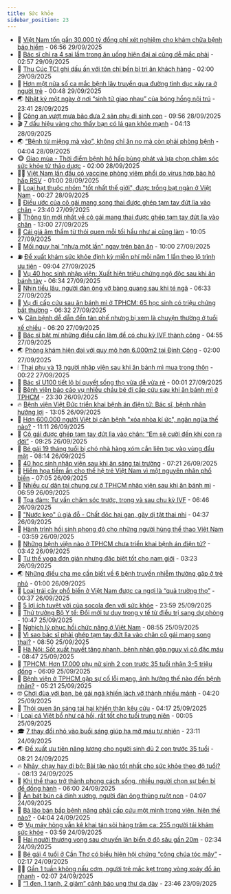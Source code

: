 ```yaml
---
title: Sức khỏe
sidebar_position: 23
---
```


<!-- dantri-suc-khoe:START -->
- 🤔 [Việt Nam tốn gần 30.000 tỷ đồng phí xét nghiệm cho khám chữa bệnh bảo hiểm](https://dantri.com.vn/suc-khoe/viet-nam-ton-gan-30000-ty-dong-phi-xet-nghiem-cho-kham-chua-benh-bao-hiem-20250929134410821.htm) - 06:56 29/09/2025
- 🚦 [Bác sĩ chỉ ra 4 sai lầm trong ăn uống hiện đại ai cũng dễ mắc phải](https://dantri.com.vn/suc-khoe/bac-si-chi-ra-4-sai-lam-trong-an-uong-hien-dai-ai-cung-de-mac-phai-20250929095450784.htm) - 02:57 29/09/2025
- 🤖 [Thu Cúc TCI ghi dấu ấn với tôn chỉ bền bỉ tri ân khách hàng](https://dantri.com.vn/suc-khoe/thu-cuc-tci-ghi-dau-an-voi-ton-chi-ben-bi-tri-an-khach-hang-20250929000448421.htm) - 02:00 29/09/2025
- 🐻 [Hơn một nửa số ca mắc bệnh lây truyền qua đường tình dục xảy ra ở người trẻ](https://dantri.com.vn/suc-khoe/hon-mot-nua-so-ca-mac-benh-lay-truyen-qua-duong-tinh-duc-xay-ra-o-nguoi-tre-20250928144342623.htm) - 00:48 29/09/2025
- 🌏 [Nhật ký một ngày ở nơi “sinh tử giao nhau” của bóng hồng nội trú](https://dantri.com.vn/suc-khoe/nhat-ky-mot-ngay-o-noi-sinh-tu-giao-nhau-cua-bong-hong-noi-tru-20250924130420793.htm) - 23:41 28/09/2025
- 👺 [Công an vượt mưa bão đưa 2 sản phụ đi sinh con](https://dantri.com.vn/suc-khoe/cong-an-vuot-mua-bao-dua-2-san-phu-di-sinh-con-20250928145052882.htm) - 09:56 28/09/2025
- 🎬 [7 dấu hiệu vàng cho thấy bạn có lá gan khỏe mạnh](https://dantri.com.vn/suc-khoe/7-dau-hieu-vang-cho-thay-ban-co-la-gan-khoe-manh-20250927125817539.htm) - 04:13 28/09/2025
- 🌏 [“Bệnh từ miệng mà vào”, không chỉ ăn no mà còn phải phòng bệnh](https://dantri.com.vn/suc-khoe/benh-tu-mieng-ma-vao-khong-chi-an-no-ma-con-phai-phong-benh-20250928110757270.htm) - 04:04 28/09/2025
- 🐵 [Giao mùa - Thời điểm bệnh hô hấp bùng phát và lựa chọn chăm sóc sức khỏe từ thảo dược](https://dantri.com.vn/suc-khoe/giao-mua-thoi-diem-benh-ho-hap-bung-phat-va-lua-chon-cham-soc-suc-khoe-tu-thao-duoc-20250927120252213.htm) - 02:00 28/09/2025
- 👨‍🏫 [Việt Nam lần đầu có vaccine phòng viêm phổi do virus hợp bào hô hấp RSV](https://dantri.com.vn/suc-khoe/viet-nam-lan-dau-co-vaccine-phong-viem-phoi-do-virus-hop-bao-ho-hap-rsv-20250927133023043.htm) - 01:00 28/09/2025
- 🤗 [Loại hạt thuộc nhóm &quot;tốt nhất thế giới&quot;, được trồng bạt ngàn ở Việt Nam](https://dantri.com.vn/suc-khoe/loai-hat-thuoc-nhom-tot-nhat-the-gioi-duoc-trong-bat-ngan-o-viet-nam-20250927075507290.htm) - 00:27 28/09/2025
- 🫶 [Điều ước của cô gái mang song thai được ghép tạm tay đứt lìa vào chân](https://dantri.com.vn/suc-khoe/dieu-uoc-cua-co-gai-mang-song-thai-duoc-ghep-tam-tay-dut-lia-vao-chan-20250928003942576.htm) - 23:40 27/09/2025
- 🙉 [Thông tin mới nhất về cô gái mang thai được ghép tạm tay đứt lìa vào chân](https://dantri.com.vn/suc-khoe/thong-tin-moi-nhat-ve-co-gai-mang-thai-duoc-ghep-tam-tay-dut-lia-vao-chan-20250927193525584.htm) - 13:00 27/09/2025
- 🦅 [Cái giá âm thầm từ thói quen mỗi tối hầu như ai cũng làm](https://dantri.com.vn/suc-khoe/cai-gia-am-tham-tu-thoi-quen-moi-toi-hau-nhu-ai-cung-lam-20250924114705690.htm) - 10:05 27/09/2025
- 🐘 [Mối nguy hại &quot;nhựa một lần&quot; ngay trên bàn ăn](https://dantri.com.vn/suc-khoe/moi-nguy-hai-nhua-mot-lan-ngay-tren-ban-an-20250718094920557.htm) - 10:00 27/09/2025
- ⛽️ [Đề xuất khám sức khỏe định kỳ miễn phí mỗi năm 1 lần theo lộ trình ưu tiên](https://dantri.com.vn/suc-khoe/de-xuat-kham-suc-khoe-dinh-ky-mien-phi-moi-nam-1-lan-theo-lo-trinh-uu-tien-20250927154839641.htm) - 09:04 27/09/2025
- 🤡 [Vụ 40 học sinh nhập viện: Xuất hiện triệu chứng ngộ độc sau khi ăn bánh tày](https://dantri.com.vn/suc-khoe/vu-40-hoc-sinh-nhap-vien-xuat-hien-trieu-chung-ngo-doc-sau-khi-an-banh-tay-20250927104910480.htm) - 06:34 27/09/2025
- 💼 [Nhịn tiểu lâu, người đàn ông vỡ bàng quang sau khi té ngã](https://dantri.com.vn/suc-khoe/nhin-tieu-lau-nguoi-dan-ong-vo-bang-quang-sau-khi-te-nga-20250927132218797.htm) - 06:33 27/09/2025
- 🤔 [Vụ đi cấp cứu sau ăn bánh mì ở TPHCM: 65 học sinh có triệu chứng bất thường](https://dantri.com.vn/suc-khoe/vu-di-cap-cuu-sau-an-banh-mi-o-tphcm-65-hoc-sinh-co-trieu-chung-bat-thuong-20250927124412780.htm) - 06:32 27/09/2025
- 🪜 [Căn bệnh dễ dẫn đến tàn phế nhưng bị xem là chuyện thường ở tuổi xế chiều](https://dantri.com.vn/suc-khoe/can-benh-de-dan-den-tan-phe-nhung-bi-xem-la-chuyen-thuong-o-tuoi-xe-chieu-20250927115523607.htm) - 06:20 27/09/2025
- 📝 [Bác sĩ bật mí những điều cần làm để có chu kỳ IVF thành công](https://dantri.com.vn/suc-khoe/bac-si-bat-mi-nhung-dieu-can-lam-de-co-chu-ky-ivf-thanh-cong-20250927110522511.htm) - 04:55 27/09/2025
- 🌏 [Phòng khám hiện đại với quy mô hơn 6.000m2 tại Định Công](https://dantri.com.vn/suc-khoe/phong-kham-hien-dai-voi-quy-mo-hon-6000m2-tai-dinh-cong-20250926210429787.htm) - 02:00 27/09/2025
- 🕯 [Thai phụ và 13 người nhập viện sau khi ăn bánh mì mua trong thôn](https://dantri.com.vn/suc-khoe/thai-phu-va-13-nguoi-nhap-vien-sau-khi-an-banh-mi-mua-trong-thon-20250926185016754.htm) - 00:22 27/09/2025
- 🦍 [Bác sĩ U100 tiết lộ bí quyết sống thọ vừa dễ vừa rẻ](https://dantri.com.vn/suc-khoe/bac-si-u100-tiet-lo-bi-quyet-song-tho-vua-de-vua-re-20250926101631098.htm) - 00:01 27/09/2025
- 🌈 [Bệnh viện báo cáo vụ nhiều cháu bé đi cấp cứu sau khi ăn bánh mì ở TPHCM](https://dantri.com.vn/suc-khoe/benh-vien-bao-cao-vu-nhieu-chau-be-di-cap-cuu-sau-khi-an-banh-mi-o-tphcm-20250926163642151.htm) - 23:30 26/09/2025
- 🔥 [Bệnh viện Việt Đức triển khai bệnh án điện tử: Bác sĩ, bệnh nhân hưởng lợi](https://dantri.com.vn/suc-khoe/benh-vien-viet-duc-trien-khai-benh-an-dien-tu-bac-si-benh-nhan-huong-loi-20250926200423288.htm) - 13:05 26/09/2025
- 🌊 [Hơn 600.000 người Việt bị căn bệnh &quot;xóa nhòa kí ức&quot;, ngăn ngừa thế nào?](https://dantri.com.vn/suc-khoe/hon-600000-nguoi-viet-bi-can-benh-xoa-nhoa-ki-uc-ngan-ngua-the-nao-20250926181053462.htm) - 11:11 26/09/2025
- 🚦 [Cô gái được ghép tạm tay đứt lìa vào chân: “Em sẽ cười đến khi con ra đời”](https://dantri.com.vn/suc-khoe/co-gai-duoc-ghep-tam-tay-dut-lia-vao-chan-em-se-cuoi-den-khi-con-ra-doi-20250926160714898.htm) - 09:25 26/09/2025
- 🤖 [Bé gái 19 tháng tuổi bị chó nhà hàng xóm cắn liên tục vào vùng đầu mặt](https://dantri.com.vn/suc-khoe/be-gai-19-thang-tuoi-bi-cho-nha-hang-xom-can-lien-tuc-vao-vung-dau-mat-20250926145048368.htm) - 08:14 26/09/2025
- 🤡 [40 học sinh nhập viện sau khi ăn sáng tại trường](https://dantri.com.vn/suc-khoe/40-hoc-sinh-nhap-vien-sau-khi-an-sang-tai-truong-20250926131544770.htm) - 07:21 26/09/2025
- 💂 [Hiểm họa tiềm ẩn cho thế hệ trẻ Việt Nam vì một nguyên nhân phổ biến](https://dantri.com.vn/suc-khoe/hiem-hoa-tiem-an-cho-the-he-tre-viet-nam-vi-mot-nguyen-nhan-pho-bien-20250926114256590.htm) - 07:05 26/09/2025
- 🦄 [Nhiều cư dân tại chung cư ở TPHCM nhập viện sau khi ăn bánh mì](https://dantri.com.vn/suc-khoe/nhieu-cu-dan-tai-chung-cu-o-tphcm-nhap-vien-sau-khi-an-banh-mi-20250926125207492.htm) - 06:59 26/09/2025
- 🧠 [Tọa đàm: Tư vấn chăm sóc trước, trong và sau chu kỳ IVF](https://dantri.com.vn/suc-khoe/toa-dam-tu-van-cham-soc-truoc-trong-va-sau-chu-ky-ivf-20250925113317251.htm) - 06:46 26/09/2025
- 🤖 [&quot;Nước kẹo&quot; ủ giá đỗ - Chất độc hại gan, gây dị tật thai nhi](https://dantri.com.vn/khoa-hoc/nuoc-keo-u-gia-do-chat-doc-hai-gan-gay-di-tat-thai-nhi-20250925181459037.htm) - 04:37 26/09/2025
- 💼 [Hành trình hồi sinh phong độ cho những người hùng thể thao Việt Nam](https://dantri.com.vn/suc-khoe/hanh-trinh-hoi-sinh-phong-do-cho-nhung-nguoi-hung-the-thao-viet-nam-20250926105125370.htm) - 03:59 26/09/2025
- 🧰 [Những bệnh viện nào ở TPHCM chưa triển khai bệnh án điện tử?](https://dantri.com.vn/suc-khoe/nhung-benh-vien-nao-o-tphcm-chua-trien-khai-benh-an-dien-tu-20250926102432630.htm) - 03:42 26/09/2025
- 🎉 [Tư thế yoga đơn giản nhưng đặc biệt tốt cho nam giới](https://dantri.com.vn/suc-khoe/tu-the-yoga-don-gian-nhung-dac-biet-tot-cho-nam-gioi-20250926080142458.htm) - 03:23 26/09/2025
- 🌏 [Những điều cha mẹ cần biết về 6 bệnh truyền nhiễm thường gặp ở trẻ nhỏ](https://dantri.com.vn/suc-khoe/nhung-dieu-cha-me-can-biet-ve-6-benh-truyen-nhiem-thuong-gap-o-tre-nho-20250923202721099.htm) - 01:00 26/09/2025
- 📝 [Loại trái cây phổ biến ở Việt Nam được ca ngợi là “quả trường thọ”](https://dantri.com.vn/suc-khoe/loai-trai-cay-pho-bien-o-viet-nam-duoc-ca-ngoi-la-qua-truong-tho-20250926073148227.htm) - 00:37 26/09/2025
- 🧠 [5 lợi ích tuyệt vời của socola đen với sức khỏe](https://dantri.com.vn/suc-khoe/5-loi-ich-tuyet-voi-cua-socola-den-voi-suc-khoe-20250926065918007.htm) - 23:59 25/09/2025
- 🚀 [Thứ trưởng Bộ Y tế: Đổi mới tư duy trong y tế từ điều trị sang dự phòng](https://dantri.com.vn/suc-khoe/thu-truong-bo-y-te-doi-moi-tu-duy-trong-y-te-tu-dieu-tri-sang-du-phong-20250925170418242.htm) - 10:47 25/09/2025
- 💯 [Nghịch lý phục hồi chức năng ở Việt Nam](https://dantri.com.vn/suc-khoe/nghich-ly-phuc-hoi-chuc-nang-o-viet-nam-20250924121246857.htm) - 08:55 25/09/2025
- 🫶 [Vì sao bác sĩ phải ghép tạm tay đứt lìa vào chân cô gái mang song thai?](https://dantri.com.vn/suc-khoe/vi-sao-bac-si-phai-ghep-tam-tay-dut-lia-vao-chan-co-gai-mang-song-thai-20250925124633588.htm) - 08:50 25/09/2025
- 👹 [Hà Nội: Sốt xuất huyết tăng nhanh, bệnh nhân gặp nguy vì cô đặc máu](https://dantri.com.vn/suc-khoe/ha-noi-sot-xuat-huyet-tang-nhanh-benh-nhan-gap-nguy-vi-co-dac-mau-20250925152129115.htm) - 08:47 25/09/2025
- 🤩 [TPHCM: Hơn 17.000 phụ nữ sinh 2 con trước 35 tuổi nhận 3-5 triệu đồng](https://dantri.com.vn/suc-khoe/tphcm-hon-17000-phu-nu-sinh-2-con-truoc-35-tuoi-nhan-3-5-trieu-dong-20250925121225616.htm) - 06:09 25/09/2025
- 🌊 [Bệnh viện ở TPHCM gặp sự cố lỗi mạng, ảnh hưởng thế nào đến bệnh nhân?](https://dantri.com.vn/suc-khoe/benh-vien-o-tphcm-gap-su-co-loi-mang-anh-huong-the-nao-den-benh-nhan-20250925093407882.htm) - 05:21 25/09/2025
- 🤓 [Chơi đùa với bạn, bé gái ngã khiến lách vỡ thành nhiều mảnh](https://dantri.com.vn/suc-khoe/choi-dua-voi-ban-be-gai-nga-khien-lach-vo-thanh-nhieu-manh-20250925102019724.htm) - 04:20 25/09/2025
- 🌝 [Thói quen ăn sáng tai hại khiến thận kêu cứu](https://dantri.com.vn/suc-khoe/thoi-quen-an-sang-tai-hai-khien-than-keu-cuu-20250925084705382.htm) - 04:17 25/09/2025
- 🕯 [Loại cá Việt bổ như cá hồi, rất tốt cho tuổi trung niên](https://dantri.com.vn/suc-khoe/loai-ca-viet-bo-nhu-ca-hoi-rat-tot-cho-tuoi-trung-nien-20250924115104856.htm) - 00:05 25/09/2025
- 🎓 [7 thay đổi nhỏ vào buổi sáng giúp hạ mỡ máu tự nhiên](https://dantri.com.vn/suc-khoe/7-thay-doi-nho-vao-buoi-sang-giup-ha-mo-mau-tu-nhien-20250923154715607.htm) - 23:11 24/09/2025
- 🌏 [Đề xuất ưu tiên nâng lương cho người sinh đủ 2 con trước 35 tuổi](https://dantri.com.vn/suc-khoe/de-xuat-uu-tien-nang-luong-cho-nguoi-sinh-du-2-con-truoc-35-tuoi-20250924151607456.htm) - 08:21 24/09/2025
- 🔥 [Nhảy, chạy hay đi bộ: Bài tập nào tốt nhất cho sức khỏe theo độ tuổi?](https://dantri.com.vn/suc-khoe/nhay-chay-hay-di-bo-bai-tap-nao-tot-nhat-cho-suc-khoe-theo-do-tuoi-20250923094731954.htm) - 08:13 24/09/2025
- 📝 [Khi thể thao trở thành phong cách sống, nhiều người chọn sự bền bỉ để đồng hành](https://dantri.com.vn/suc-khoe/khi-the-thao-tro-thanh-phong-cach-song-nhieu-nguoi-chon-su-ben-bi-de-dong-hanh-20250924121839097.htm) - 06:00 24/09/2025
- 🧠 [Ăn bát bún cá dính xương, người đàn ông thủng ruột non](https://dantri.com.vn/suc-khoe/an-bat-bun-ca-dinh-xuong-nguoi-dan-ong-thung-ruot-non-20250924103849448.htm) - 04:07 24/09/2025
- 🦅 [Bà lão bán bắp bệnh nặng phải cấp cứu một mình trong viện, hiện thế nào?](https://dantri.com.vn/suc-khoe/ba-lao-ban-bap-benh-nang-phai-cap-cuu-mot-minh-trong-vien-hien-the-nao-20250924101515566.htm) - 04:04 24/09/2025
- 😎 [Vụ máy hỏng vẫn kê khai tán sỏi hàng trăm ca: 255 người tái khám sức khỏe](https://dantri.com.vn/suc-khoe/vu-may-hong-van-ke-khai-tan-soi-hang-tram-ca-255-nguoi-tai-kham-suc-khoe-20250924103823951.htm) - 03:59 24/09/2025
- 🎉 [Hai người thương vong sau chuyến lặn biển ở độ sâu gần 20m](https://dantri.com.vn/suc-khoe/hai-nguoi-thuong-vong-sau-chuyen-lan-bien-o-do-sau-gan-20m-20250924083554486.htm) - 02:34 24/09/2025
- 🫣 [Bé gái 4 tuổi ở Cần Thơ có biểu hiện hội chứng “công chúa tóc mây”](https://dantri.com.vn/suc-khoe/be-gai-4-tuoi-o-can-tho-co-bieu-hien-hoi-chung-cong-chua-toc-may-20250924082357117.htm) - 02:17 24/09/2025
- 🧑‍🏫 [Gần 1 tuần không nấu cơm, người trẻ mắc kẹt trong vòng xoáy đồ ăn nhanh](https://dantri.com.vn/suc-khoe/gan-1-tuan-khong-nau-com-nguoi-tre-mac-ket-trong-vong-xoay-do-an-nhanh-20250820183258674.htm) - 02:07 24/09/2025
- 🥷 [“1 đen, 1 tanh, 2 giảm” cảnh báo ung thư dạ dày](https://dantri.com.vn/suc-khoe/1-den-1-tanh-2-giam-canh-bao-ung-thu-da-day-20250923080713960.htm) - 23:46 23/09/2025<!-- dantri-suc-khoe:END -->
